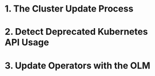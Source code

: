 # 1. The Cluster Update Process
# 2. Detect Deprecated Kubernetes API Usage
# 3. Update Operators with the OLM